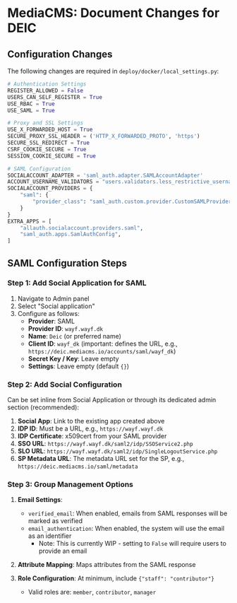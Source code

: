 # MediaCMS: Document Changes for DEIC

## Configuration Changes
The following changes are required in `deploy/docker/local_settings.py`:

```python
# Authentication Settings
REGISTER_ALLOWED = False
USERS_CAN_SELF_REGISTER = True
USE_RBAC = True
USE_SAML = True

# Proxy and SSL Settings
USE_X_FORWARDED_HOST = True
SECURE_PROXY_SSL_HEADER = ('HTTP_X_FORWARDED_PROTO', 'https')
SECURE_SSL_REDIRECT = True
CSRF_COOKIE_SECURE = True
SESSION_COOKIE_SECURE = True

# SAML Configuration
SOCIALACCOUNT_ADAPTER = 'saml_auth.adapter.SAMLAccountAdapter'
ACCOUNT_USERNAME_VALIDATORS = "users.validators.less_restrictive_username_validators"
SOCIALACCOUNT_PROVIDERS = {
    "saml": {
        "provider_class": "saml_auth.custom.provider.CustomSAMLProvider",
    }
}
EXTRA_APPS = [
    "allauth.socialaccount.providers.saml",
    "saml_auth.apps.SamlAuthConfig",
]
```

## SAML Configuration Steps

### Step 1: Add Social Application for SAML
1. Navigate to Admin panel
2. Select "Social application" 
3. Configure as follows:
   - **Provider**: SAML
   - **Provider ID**: `wayf.wayf.dk`
   - **Name**: `Deic` (or preferred name)
   - **Client ID**: `wayf_dk` (important: defines the URL, e.g., `https://deic.mediacms.io/accounts/saml/wayf_dk`)
   - **Secret Key / Key**: Leave empty
   - **Settings**: Leave empty (default `{}`)

### Step 2: Add Social Configuration
Can be set inline from Social Application or through its dedicated admin section (recommended):

1. **Social App**: Link to the existing app created above
2. **IDP ID**: Must be a URL, e.g., `https://wayf.wayf.dk`
3. **IDP Certificate**: x509cert from your SAML provider
4. **SSO URL**: `https://wayf.wayf.dk/saml2/idp/SSOService2.php`
5. **SLO URL**: `https://wayf.wayf.dk/saml2/idp/SingleLogoutService.php`
6. **SP Metadata URL**: The metadata URL set for the SP, e.g., `https://deic.mediacms.io/saml/metadata`

### Step 3: Group Management Options
1. **Email Settings**:
   - `verified_email`: When enabled, emails from SAML responses will be marked as verified 
   - `email_authentication`: When enabled, the system will use the email as an identifier
     - Note: This is currently WIP - setting to `False` will require users to provide an email

2. **Attribute Mapping**: Maps attributes from the SAML response

3. **Role Configuration**: At minimum, include `{"staff": "contributor"}`
   - Valid roles are: `member`, `contributor`, `manager`

